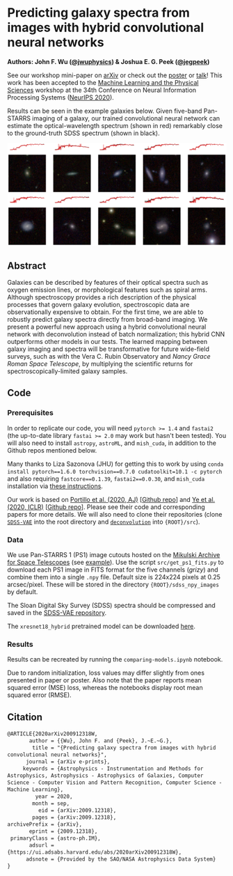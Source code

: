 # Predicting galaxy spectra from images with hybrid convolutional neural networks
**Authors: John F. Wu ([@jwuphysics](https://github.com/jwuphysics/)) & Joshua E. G. Peek ([@jegpeek](https://github.com/jegpeek))**

See our workshop mini-paper on [arXiv](https://arxiv.org/abs/2009.12318) or check out the [poster](https://ml4physicalsciences.github.io/2020/files/NeurIPS_ML4PS_2020_3_poster.pdf) or [talk](https://www.youtube.com/watch?v=7dyncN1vKEE)! This work has been accepted to the [Machine Learning and the Physical Sciences](https://ml4physicalsciences.github.io/2020/) workshop at the 34th Conference on Neural Information Processing Systems ([NeurIPS 2020](https://neurips.cc/)).

Results can be seen in the example galaxies below. Given five-band Pan-STARRS imaging of a galaxy, our trained convolutional neural network can estimate the optical-wavelength spectrum (shown in red) remarkably close to the ground-truth SDSS spectrum (shown in black).

![Example results](img/results.png)


## Abstract

Galaxies can be described by features of their optical spectra such as oxygen emission lines, or morphological features such as spiral arms. Although spectroscopy provides a rich description of the physical processes that govern galaxy evolution, spectroscopic data are observationally expensive to obtain. For the first time, we are able to robustly predict galaxy spectra directly from broad-band imaging. We present a powerful new approach using a hybrid convolutional neural network with deconvolution instead of batch normalization; this hybrid CNN outperforms other models in our tests. The learned mapping between galaxy imaging and spectra will be transformative for future wide-field surveys, such as with the Vera C. Rubin Observatory and *Nancy Grace Roman Space Telescope*, by multiplying the scientific returns for spectroscopically-limited galaxy samples. 

## Code

### Prerequisites
In order to replicate our code, you will need `pytorch >= 1.4` and `fastai2` (the up-to-date library `fastai >= 2.0` may work but hasn't been tested). You will also need to install `astropy`, `astroML`, and `mish_cuda`, in addition to the Github repos mentioned below.

Many thanks to Liza Sazonova (JHU) for getting this to work by using `conda install pytorch==1.6.0 torchvision==0.7.0 cudatoolkit=10.1 -c pytorch` and also requiring `fastcore==0.1.39`, `fastai2==0.0.30`, and `mish_cuda` installation via [these instructions](https://github.com/thomasbrandon/mish-cuda/issues/9).

Our work is based on [Portillo et al. (2020, AJ)](https://ui.adsabs.harvard.edu/abs/2020AJ....160...45P/abstract) [[Github repo](https://github.com/stephenportillo/SDSS-VAE)] and [Ye et al. (2020, ICLR)](https://openreview.net/forum?id=rkeu30EtvS) [[Github repo](https://github.com/yechengxi/deconvolution)]. Please see their code and corresponding papers for more details. We will also need to clone their repositories (clone [`SDSS-VAE`](https://github.com/stephenportillo/SDSS-VAE) into the root directory and [`deconvolution`](https://github.com/yechengxi/deconvolution) into `{ROOT}/src`). 

### Data
We use Pan-STARRS 1 (PS1) image cutouts hosted on the [Mikulski Archive for Space Telescopes](https://panstarrs.stsci.edu/) (see [example](ps1images.stsci.edu/)). Use the script `src/get_ps1_fits.py` to download each PS1 image in FITS format for the five channels (*grizy*) and combine them into a single `.npy` file. Default size is 224x224 pixels at 0.25 arcsec/pixel. These will be stored in the directory `{ROOT}/sdss_npy_images` by default.

The Sloan Digital Sky Survey (SDSS) spectra should be compressed and saved in the [SDSS-VAE repository](https://github.com/stephenportillo/SDSS-VAE).

The `xresnet18_hybrid` pretrained model can be downloaded [here](https://www.dropbox.com/s/9282jfj8ienxc7i/sdss64k-xresnet18_hybrid-neurips_10ep.pth?dl=0).

### Results
Results can be recreated by running the `comparing-models.ipynb` notebook. 

Due to random initialization, loss values may differ slightly from ones presented in paper or poster. Also note that the paper reports mean squared error (MSE) loss, whereas the notebooks display root mean squared error (RMSE). 

## Citation

```
@ARTICLE{2020arXiv200912318W,
       author = {{Wu}, John F. and {Peek}, J.~E.~G.},
        title = "{Predicting galaxy spectra from images with hybrid convolutional neural networks}",
      journal = {arXiv e-prints},
     keywords = {Astrophysics - Instrumentation and Methods for Astrophysics, Astrophysics - Astrophysics of Galaxies, Computer Science - Computer Vision and Pattern Recognition, Computer Science - Machine Learning},
         year = 2020,
        month = sep,
          eid = {arXiv:2009.12318},
        pages = {arXiv:2009.12318},
archivePrefix = {arXiv},
       eprint = {2009.12318},
 primaryClass = {astro-ph.IM},
       adsurl = {https://ui.adsabs.harvard.edu/abs/2020arXiv200912318W},
      adsnote = {Provided by the SAO/NASA Astrophysics Data System}
}
```
